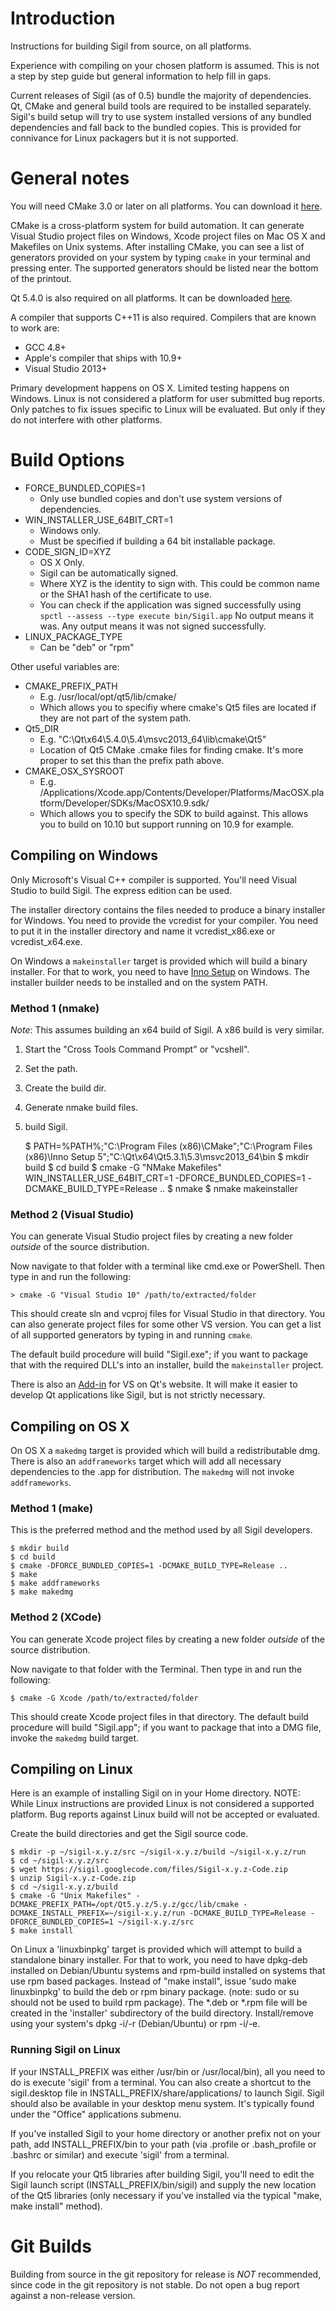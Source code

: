 Introduction
============

Instructions for building Sigil from source, on all platforms.

Experience with compiling on your chosen platform is assumed. This is not a step
by step guide but general information to help fill in gaps.

Current releases of Sigil (as of 0.5) bundle the majority of dependencies. Qt,
CMake and general build tools are required to be installed separately. Sigil's
build setup will try to use system installed versions of any bundled
dependencies and fall back to the bundled copies. This is provided for
connivance for Linux packagers but it is not supported.


General notes
=============

You will need CMake 3.0 or later on all platforms. You can download it
[here](http://www.cmake.org/cmake/resources/software.html).

CMake is a cross-platform system for build automation. It can generate Visual
Studio project files on Windows, Xcode project files on Mac OS X and Makefiles
on Unix systems. After installing CMake, you can see a list of generators
provided on your system by typing `cmake` in your terminal and pressing enter.
The supported generators should be listed near the bottom of the printout.

Qt 5.4.0 is also required on all platforms. It can be downloaded
[here](http://qt-project.org/downloads).

A compiler that supports C++11 is also required.
Compilers that are known to work are:
* GCC 4.8+
* Apple's compiler that ships with 10.9+
* Visual Studio 2013+

Primary development happens on OS X. Limited testing happens on Windows.
Linux is not considered a platform for user submitted bug reports. Only
patches to fix issues specific to Linux will be evaluated. But only if
they do not interfere with other platforms.


Build Options
=============

* FORCE_BUNDLED_COPIES=1
  * Only use bundled copies and don't use system versions of dependencies.
* WIN_INSTALLER_USE_64BIT_CRT=1
  * Windows only.
  * Must be specified if building a 64 bit installable package.
* CODE_SIGN_ID=XYZ
  * OS X Only.
  * Sigil can be automatically signed.
  * Where XYZ is the identity to sign with. This could be common name or the
    SHA1 hash of the certificate to use.
  * You can check if the application was signed successfully using
    `spctl --assess --type execute bin/Sigil.app`
    No output means it was. Any output means it was not signed successfully.
* LINUX_PACKAGE_TYPE
  * Can be "deb" or "rpm"

Other useful variables are:
* CMAKE_PREFIX_PATH
  * E.g. /usr/local/opt/qt5/lib/cmake/
  * Which allows you to specifiy where cmake's Qt5 files are located if they are not part of the system path.
* Qt5_DIR
  * E.g. "C:\Qt\x64\5.4.0\5.4\msvc2013_64\lib\cmake\Qt5"
  * Location of Qt5 CMake .cmake files for finding cmake. It's more proper to set this than the prefix path above.
* CMAKE_OSX_SYSROOT
  * E.g. /Applications/Xcode.app/Contents/Developer/Platforms/MacOSX.platform/Developer/SDKs/MacOSX10.9.sdk/
  * Which allows you to specify the SDK to build against. This allows you to build on 10.10 but support
    running on 10.9 for example.


Compiling on Windows
--------------------

Only Microsoft's Visual C++ compiler is supported.
You'll need Visual Studio to build Sigil. The express edition can be used.

The installer directory contains the files needed to produce a binary installer
for Windows. You need to provide the vcredist for your compiler. You need to
put it in the installer directory and name it vcredist_x86.exe or
vcredist_x64.exe.

On Windows a `makeinstaller` target is provided which will build a binary
installer. For that to work, you need to have
[Inno Setup](http://www.jrsoftware.org/isinfo.php) on Windows. The installer
builder needs to be installed and on the system PATH.

### Method 1 (nmake)

*Note*: This assumes building an x64 build of Sigil. A x86 build is very similar.

1. Start the "Cross Tools Command Prompt" or "vcshell".
2. Set the path.
3. Create the build dir.
4. Generate nmake build files.
5. build Sigil.

    $ PATH=%PATH%;"C:\Program Files (x86)\CMake";"C:\Program Files (x86)\Inno Setup 5";"C:\Qt\x64\Qt5.3.1\5.3\msvc2013_64\bin
    $ mkdir build
    $ cd build
    $ cmake -G "NMake Makefiles" WIN_INSTALLER_USE_64BIT_CRT=1 -DFORCE_BUNDLED_COPIES=1 -DCMAKE_BUILD_TYPE=Release ..
    $ nmake
    $ nmake makeinstaller

### Method 2 (Visual Studio)

You can generate Visual Studio project files by creating a new folder *outside*
of the source distribution.

Now navigate to that folder with a terminal like cmd.exe or PowerShell.  Then
type in and run the following:

    > cmake -G "Visual Studio 10" /path/to/extracted/folder

This should create sln and vcproj files for Visual Studio in that directory.
You can also generate project files for some other VS version. You can get a
list of all supported generators by typing in and running `cmake`.

The default build procedure will build "Sigil.exe"; if you want to package that
with the required DLL's into an installer, build the `makeinstaller` project.

There is also an [Add-in](http://qt-project.org/downloads) for VS on Qt's
website. It will make it easier to develop Qt applications like Sigil, but is
not strictly necessary.


Compiling on OS X
-----------------

On OS X a `makedmg` target is provided which will build a redistributable dmg.
There is also an `addframeworks` target which will add all necessary
dependencies to the .app for distribution. The `makedmg` will not invoke
`addframeworks`.


### Method 1 (make)

This is the preferred method and the method used by all Sigil developers.

    $ mkdir build
    $ cd build
    $ cmake -DFORCE_BUNDLED_COPIES=1 -DCMAKE_BUILD_TYPE=Release ..
    $ make
    $ make addframeworks
    $ make makedmg


### Method 2 (XCode)

You can generate Xcode project files by creating a new folder *outside* of the
source distribution.

Now navigate to that folder with the Terminal. Then type in and run the following:

    $ cmake -G Xcode /path/to/extracted/folder

This should create Xcode project files in that directory. The default build
procedure will build "Sigil.app"; if you want to package that into a DMG file,
invoke the `makedmg` build target.


Compiling on Linux
------------------

Here is an example of installing Sigil on in your Home directory.
NOTE: While Linux instructions are provided Linux is not considered
      a supported platform. Bug reports against Linux build will not
      be accepted or evaluated.

Create the build directories and get the Sigil source code.

    $ mkdir -p ~/sigil-x.y.z/src ~/sigil-x.y.z/build ~/sigil-x.y.z/run
    $ cd ~/sigil-x.y.z/src
    $ wget https://sigil.googlecode.com/files/Sigil-x.y.z-Code.zip
    $ unzip Sigil-x.y.z-Code.zip
    $ cd ~/sigil-x.y.z/build
    $ cmake -G "Unix Makefiles" -DCMAKE_PREFIX_PATH=/opt/Qt5.y.z/5.y.z/gcc/lib/cmake -DCMAKE_INSTALL_PREFIX=~/sigil-x.y.z/run -DCMAKE_BUILD_TYPE=Release -DFORCE_BUNDLED_COPIES=1 ~/sigil-x.y.z/src
    $ make install

On Linux a 'linuxbinpkg' target is provided which will attempt to build a standalone binary installer. For that to work,
you need to have dpkg-deb installed on Debian/Ubuntu systems and rpm-build installed on systems that use rpm based packages.
Instead of "make install", issue 'sudo make linuxbinpkg' to build the deb or rpm binary package. (note: sudo or su should
not be used to build rpm package). The *.deb or *.rpm file will be created in the 'installer' subdirectory
of the build directory. Install/remove using your system's dpkg -i/-r (Debian/Ubuntu) or rpm -i/-e.

### Running Sigil on Linux

If your INSTALL_PREFIX was either /usr/bin or /usr/local/bin), all you need to do is execute 'sigil' from a terminal.
You can also create a shortcut to the sigil.desktop file in INSTALL_PREFIX/share/applications/ to launch Sigil.
Sigil should also be available in your desktop menu system. It's typically found under the "Office" applications submenu.

If you've installed Sigil to your home directory or another prefix not on your path, add INSTALL_PREFIX/bin to your path
(via .profile or .bash_profile or .bashrc or similar) and execute 'sigil' from a terminal.

If you relocate your Qt5 libraries after building Sigil, you'll need to edit the Sigil launch script (INSTALL_PREFIX/bin/sigil)
and supply the new location of the Qt5 libraries (only necessary if you've installed via the typical "make, make install" method).


Git Builds
==========

Building from source in the git repository for release is *NOT* recommended, since code in
the git repository is not stable. Do not open a bug report against a non-release version.
